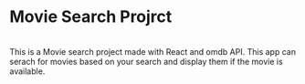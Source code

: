 <h1>Movie Search Projrct</h1>
<br>
This is a Movie search project made with React and omdb API.
This app can serach for movies based on your search and display them if the movie is available. 
<br>
